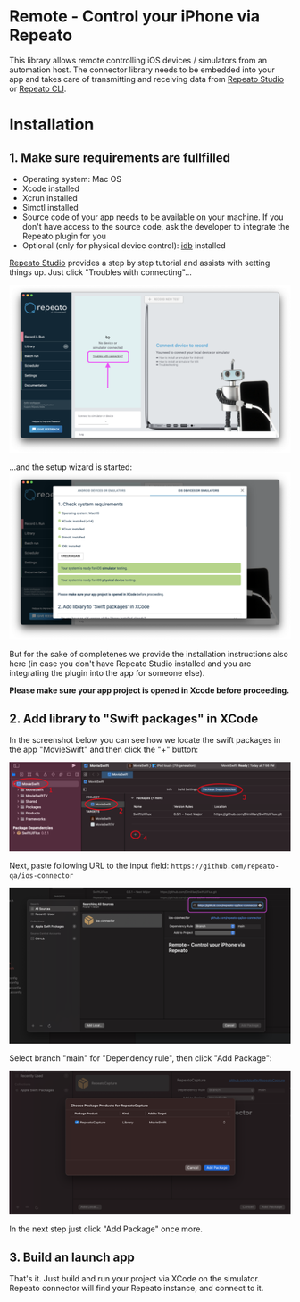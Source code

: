 # Remote - Control your iPhone via Repeato
This library allows remote controlling iOS devices / simulators from an automation host. 
The connector library needs to be embedded into your app and takes care of transmitting and receiving data from [Repeato Studio](https://www.repeato.app) or [Repeato CLI](https://www.npmjs.com/package/@repeato/cli-testrunner).


# Installation
## 1. Make sure requirements are fullfilled

- Operating system: Mac OS
- Xcode installed
- Xcrun installed
- Simctl installed
- Source code of your app needs to be available on your machine. If you don't have access to the source code, ask the developer to integrate the Repeato plugin for you
- Optional (only for physical device control): [idb](https://fbidb.io/) installed

[Repeato Studio](https://www.repeato.app) provides a step by step tutorial and assists with setting things up. Just click "Troubles with connecting"...

![Repeato Studio](/docs/assets/repeato-studio-help1.png "Repeato Studio")

...and the setup wizard is started:
![Repeato Studio](/docs/assets/repeato-studio-help2.png "Repeato Studio setup wizard")

But for the sake of completenes we provide the installation instructions also here (in case you don't have Repeato Studio installed and you are integrating the plugin into the app for someone else). 

**Please make sure your app project is opened in Xcode before proceeding.**

## 2. Add library to "Swift packages" in XCode

In the screenshot below you can see how we locate the swift packages in the app "MovieSwift" and then click the "+" button:

![Locate the swift package section](/docs/assets/connect-ios1-xcode13.png "Swift package section in Xcode")
        
Next, paste following URL to the input field: `https://github.com/repeato-qa/ios-connector`

![Paste URL into the search field](/docs/assets/connect-ios2-xcode13.png "")

Select branch "main" for "Dependency rule", then click "Add Package":

![Paste URL into the search field](/docs/assets/connect-ios3-xcode13.png "")

In the next step just click "Add Package" once more.

## 3. Build an launch app
That's it. Just build and run your project via XCode on the simulator. Repeato connector will find your Repeato instance, and connect to it.